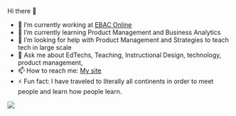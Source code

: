 Hi there 👋


- 🔭 I’m currently working at [EBAC Online](https://ebaconline.com.br/) 
- 🌱 I’m currently learning Product Management and Business Analytics
- 🤔 I’m looking for help with Product Management and Strategies to teach tech in large scale
- 💬 Ask me about EdTechs, Teaching, Instructional Design, technology, product management, 
- 📫 How to reach me: [My site](https://alandantas.net)
- ⚡ Fun fact: I have traveled to literally all continents in order to meet people and learn how people learn.



<a href="https://www.linkedin.com/in/alandantas-edtech/" target="_blank"><img src="https://img.shields.io/badge/LinkedIn-0077B5?style=for-the-badge&logo=linkedin&logoColor=white"></a>
